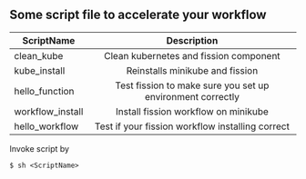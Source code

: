 ## Some script file to accelerate your workflow
| ScriptName      | Description   |
| ------------- |:-------------:| 
| clean_kube    | Clean kubernetes and fission component| 
| kube_install | Reinstalls minikube and fission|
| hello_function   | Test fission to make sure you set up environment correctly  |
| workflow_install | Install fission workflow on minikube  | 
| hello_workflow | Test if your fission workflow installing correct | 

Invoke script by 
```
$ sh <ScriptName>
```
